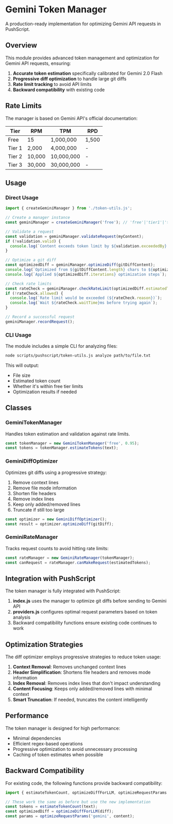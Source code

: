 # Gemini Token Manager

A production-ready implementation for optimizing Gemini API requests in PushScript.

## Overview

This module provides advanced token management and optimization for Gemini API requests, ensuring:

1. **Accurate token estimation** specifically calibrated for Gemini 2.0 Flash
2. **Progressive diff optimization** to handle large git diffs
3. **Rate limit tracking** to avoid API limits
4. **Backward compatibility** with existing code

## Rate Limits

The manager is based on Gemini API's official documentation:

| Tier   | RPM  | TPM       | RPD   |
|--------|------|-----------|-------|
| Free   | 15   | 1,000,000 | 1,500 |
| Tier 1 | 2,000| 4,000,000 | -     |
| Tier 2 | 10,000| 10,000,000 | -    |
| Tier 3 | 30,000| 30,000,000 | -    |

## Usage

### Direct Usage

```javascript
import { createGeminiManager } from './token-utils.js';

// Create a manager instance
const geminiManager = createGeminiManager('free'); // 'free'|'tier1'|'tier2'|'tier3'

// Validate a request
const validation = geminiManager.validateRequest(myContent);
if (!validation.valid) {
  console.log(`Content exceeds token limit by ${validation.exceededBy} tokens`);
}

// Optimize a git diff
const optimizedDiff = geminiManager.optimizeDiff(gitDiffContent);
console.log(`Optimized from ${gitDiffContent.length} chars to ${optimizedDiff.content.length} chars`);
console.log(`Applied ${optimizedDiff.iterations} optimization steps`);

// Check rate limits
const rateCheck = geminiManager.checkRateLimit(optimizedDiff.estimatedTokens);
if (!rateCheck.allowed) {
  console.log(`Rate limit would be exceeded (${rateCheck.reason})`);
  console.log(`Wait ${rateCheck.waitTime}ms before trying again`);
}

// Record a successful request
geminiManager.recordRequest();
```

### CLI Usage

The module includes a simple CLI for analyzing files:

```bash
node scripts/pushscript/token-utils.js analyze path/to/file.txt
```

This will output:
- File size
- Estimated token count
- Whether it's within free tier limits
- Optimization results if needed

## Classes

### GeminiTokenManager

Handles token estimation and validation against rate limits.

```javascript
const tokenManager = new GeminiTokenManager('free', 0.95);
const tokens = tokenManager.estimateTokens(text);
```

### GeminiDiffOptimizer

Optimizes git diffs using a progressive strategy:

1. Remove context lines
2. Remove file mode information
3. Shorten file headers
4. Remove index lines
5. Keep only added/removed lines
6. Truncate if still too large

```javascript
const optimizer = new GeminiDiffOptimizer();
const result = optimizer.optimizeDiff(gitDiff);
```

### GeminiRateManager

Tracks request counts to avoid hitting rate limits:

```javascript
const rateManager = new GeminiRateManager(tokenManager);
const canRequest = rateManager.canMakeRequest(estimatedTokens);
```

## Integration with PushScript

The token manager is fully integrated with PushScript:

1. **index.js** uses the manager to optimize git diffs before sending to Gemini API
2. **providers.js** configures optimal request parameters based on token analysis
3. Backward compatibility functions ensure existing code continues to work

## Optimization Strategies

The diff optimizer employs progressive strategies to reduce token usage:

1. **Context Removal**: Removes unchanged context lines
2. **Header Simplification**: Shortens file headers and removes mode information
3. **Index Removal**: Removes index lines that don't impact understanding
4. **Content Focusing**: Keeps only added/removed lines with minimal context
5. **Smart Truncation**: If needed, truncates the content intelligently

## Performance

The token manager is designed for high performance:
- Minimal dependencies
- Efficient regex-based operations
- Progressive optimization to avoid unnecessary processing
- Caching of token estimates when possible

## Backward Compatibility

For existing code, the following functions provide backward compatibility:

```javascript
import { estimateTokenCount, optimizeDiffForLLM, optimizeRequestParams } from './token-utils.js';

// These work the same as before but use the new implementation
const tokens = estimateTokenCount(text);
const optimizedDiff = optimizeDiffForLLM(diff);
const params = optimizeRequestParams('gemini', content);
``` 